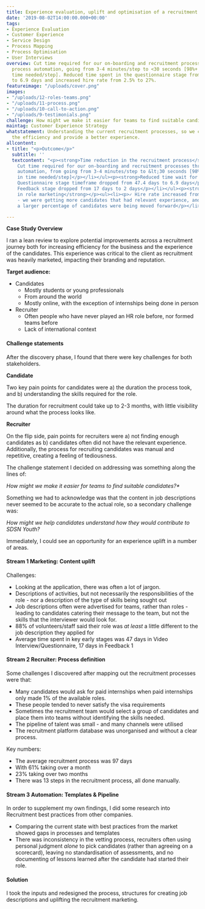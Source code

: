 ```yaml
---
title: Experience evaluation, uplift and optimisation of a recruitment process
date: '2019-08-02T14:00:00.000+00:00'
tags:
- Experience Evaluation
- Customer Experience
- Service Design
- Process Mapping
- Process Optimisation
- User Interviews
overview: Cut time required for our on-boarding and recruitment processes through
  process automation, going from 3-4 minutes/step to <30 seconds [98%+ reduction in
  time needed/step]. Reduced time spent in the questionnaire stage from 47.4 days
  to 6.9 days and increased hire rate from 2.5% to 27%.
featureimage: "/uploads/cover.png"
images:
- "/uploads/12-roles-teams.png"
- "/uploads/11-process.png"
- "/uploads/10-call-to-action.png"
- "/uploads/9-testimonials.png"
challenge: How might we make it easier for teams to find suitable candidates?
maintag: Customer Experience Strategy
whatstatement: Understanding the current recruitment processes, so we can better optimise
  the efficiency and provide a better experience.
allcontent:
- title: "<p>Outcome</p>"
  subtitle: ''
  textcontent: "<p><strong>Time reduction in the recruitment process</strong></p><ul><li><p>✓
    Cut time required for our on-boarding and recruitment processes through process
    automation, from going from 3-4 minutes/step to &lt;30 seconds [98%+ reduction
    in time needed/step]</p></li></ul><p><strong>Reduced time wait for candidates</strong></p><ul><li><p>✓
    Questionnaire stage timeframe dropped from 47.4 days to 6.9 days</p></li><li><p>✓
    Feedback stage dropped from 17 days to 2 days</p></li></ul><p><strong>More clarity
    in role marketing</strong></p><ul><li><p>✓ Hire rate increased from 2.5% to 27%
    - we were getting more candidates that had relevant experience, and therefore
    a larger percentage of candidates were being moved forward</p></li></ul>"

---
```

**Case Study Overview**

I ran a lean review to explore potential improvements across a recruitment journey both for increasing efficiency for the business and the experience of the candidates. This experience was critical to the client as recruitment was heavily marketed, impacting their branding and reputation. 

**Target audience:**

* Candidates
  * Mostly students or young professionals
  * From around the world
  * Mostly online, with the exception of internships being done in person
* Recruiter
  * Often people who have never played an HR role before, nor formed teams before
  * Lack of international context

#### **Challenge statements**

After the discovery phase, I found that there were key challenges for both stakeholders.

**Candidate**

Two key pain points for candidates were a) the duration the process took, and b) understanding the skills required for the role.

The duration for recruitment could take up to 2-3 months, with little visibility around what the process looks like.

**Recruiter**

On the flip side, pain points for recruiters were a) not finding enough candidates as b) candidates often did not have the relevant experience. Additionally, the process for recruiting candidates was manual and repetitive, creating a feeling of tediousness.

The challenge statement I decided on addressing was something along the lines of:

_How might we make it easier for teams to find suitable candidates?*_

Something we had to acknowledge was that the content in job descriptions never seemed to be accurate to the actual role, so a secondary challenge was:

_How might we help candidates understand how they would contribute to SDSN Youth?_

Immediately, I could see an opportunity for an experience uplift in a number of areas.

#### **Stream 1** Marketing: Content uplift

Challenges:

* Looking at the application, there was often a lot of jargon.
* Descriptions of activities, but not necessarily the responsibilities of the role - nor a description of the type of skills being sought out
* Job descriptions often were advertised for teams, rather than roles - leading to candidates catering their message to the team, but not the skills that the interviewer would look for.
* 88% of volunteers/staff said their role was _at least_ a little different to the job description they applied for
* Average time spent in key early stages was 47 days in Video Interview/Questionnaire, 17 days in Feedback 1

#### **Stream 2** Recruiter: Process definition

Some challenges I discovered after mapping out the recruitment processes were that:

* Many candidates would ask for paid internships when paid internships only made 1% of the available roles.
* These people tended to never satisfy the visa requirements
* Sometimes the recruitment team would select a group of candidates and place them into teams without identifying the skills needed.
* The pipeline of talent was small - and many channels were utilised
* The recruitment platform database was unorganised and without a clear process.

Key numbers:

* The average recruitment process was 97 days
* With 61% taking over a month
* 23% taking over two months
* There was 13 steps in the recruitment process, all done manually.

#### **Stream 3** Automation: Templates & Pipeline

In order to supplement my own findings, I did some research into Recruitment best practices from other companies.

* Comparing the current state with best practices from the market showed gaps in processes and templates
* There was inconsistency in the vetting process, recruiters often using personal judgment _alone_ to pick candidates (rather than agreeing on a scorecard), leaving no standardisation of assessments, and no documenting of lessons learned after the candidate had started their role.

#### Solution

I took the inputs and redesigned the process, structures for creating job descriptions and uplifting the recruitment marketing.